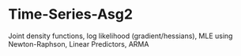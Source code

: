 # Time-Series-Asg2
Joint density functions, log likelihood (gradient/hessians), MLE using Newton-Raphson, Linear Predictors, ARMA
